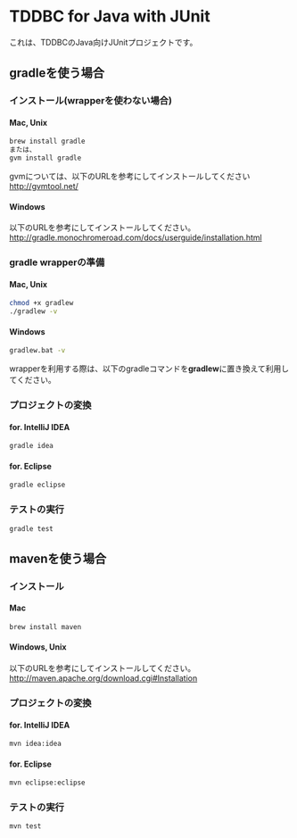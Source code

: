 TDDBC for Java with JUnit
====================================

これは、TDDBCのJava向けJUnitプロジェクトです。

## gradleを使う場合

### インストール(wrapperを使わない場合)
#### Mac, Unix
```bash
brew install gradle
または、
gvm install gradle
```
gvmについては、以下のURLを参考にしてインストールしてください
http://gvmtool.net/

#### Windows
以下のURLを参考にしてインストールしてください。
http://gradle.monochromeroad.com/docs/userguide/installation.html

### gradle wrapperの準備
#### Mac, Unix
```bash
chmod +x gradlew
./gradlew -v
```

#### Windows
```bash
gradlew.bat -v
```
wrapperを利用する際は、以下のgradleコマンドを**gradlew**に置き換えて利用してください。

### プロジェクトの変換
#### for. IntelliJ IDEA
```bash
gradle idea
```
#### for. Eclipse
```bash
gradle eclipse
```

### テストの実行
```bash
gradle test
```

## mavenを使う場合
### インストール
#### Mac
```bash
brew install maven
```
#### Windows, Unix
以下のURLを参考にしてインストールしてください。
http://maven.apache.org/download.cgi#Installation

### プロジェクトの変換
#### for. IntelliJ IDEA
```bash
mvn idea:idea
```
#### for. Eclipse
```bash
mvn eclipse:eclipse
```

### テストの実行
```bash
mvn test
```
